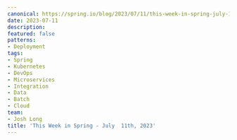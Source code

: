 ```yaml
---
canonical: https://spring.io/blog/2023/07/11/this-week-in-spring-july-11th-2023
date: 2023-07-11
description: 
featured: false
patterns:
- Deployment
tags:
- Spring
- Kubernetes
- DevOps
- Microservices
- Integration
- Data
- Batch
- Cloud
team:
- Josh Long
title: 'This Week in Spring - July  11th, 2023'
---
```




